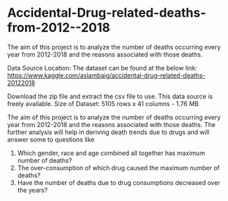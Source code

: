 # Accidental-Drug-related-deaths-from-2012--2018
The aim of this project is to analyze the number of deaths occurring every year from 2012-2018 and the reasons associated with those deaths. 


Data Source Location: The dataset can be found at the below link: https://www.kaggle.com/aslambaig/accidental-drug-related-deaths-20122018

Download the zip file and extract the csv file to use. This data source is freely available. Size of Dataset: 5105 rows x 41 columns - 1.76 MB

The aim of this project is to analyze the number of deaths occurring every year from 2012-2018 and the reasons associated with those deaths. The further analysis will help in deriving death trends due to drugs and will answer some to questions like

1. Which gender, race and age combined all together has maximum number of deaths?
2. The over-consumption of which drug caused the maximum number of deaths?
3. Have the number of deaths due to drug consumptions decreased over the years?

